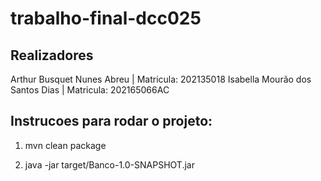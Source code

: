 # trabalho-final-dcc025

## Realizadores

Arthur Busquet Nunes Abreu | Matricula: 202135018
Isabella Mourão dos Santos Dias | Matricula: 202165066AC

## Instrucoes para rodar o projeto:

1.  mvn clean package

2.  java -jar target/Banco-1.0-SNAPSHOT.jar
